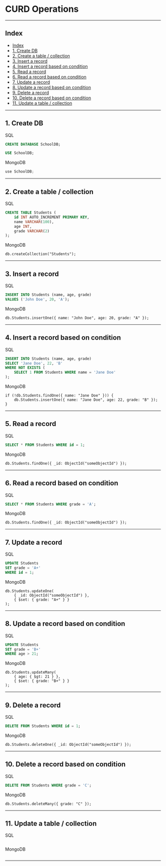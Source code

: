<h1> CURD Operations</h1>

---

## Index
- [Index](#index)
- [1. Create DB](#1-create-db)
- [2. Create a table / collection](#2-create-a-table--collection)
- [3. Insert a record](#3-insert-a-record)
- [4. Insert a record based on condition](#4-insert-a-record-based-on-condition)
- [5. Read a record](#5-read-a-record)
- [6. Read a record based on condition](#6-read-a-record-based-on-condition)
- [7. Update a record](#7-update-a-record)
- [8. Update a record based on condition](#8-update-a-record-based-on-condition)
- [9. Delete a record](#9-delete-a-record)
- [10. Delete a record based on condition](#10-delete-a-record-based-on-condition)
- [11. Update a table / collection](#11-update-a-table--collection)

---

## 1. Create DB

SQL

```sql
CREATE DATABASE SchoolDB;

USE SchoolDB;
```

MongoDB
```js
use SchoolDB;
```

---

## 2. Create a table / collection

SQL

```sql
CREATE TABLE Students (
    id INT AUTO_INCREMENT PRIMARY KEY,
    name VARCHAR(100),
    age INT,
    grade VARCHAR(2)
);
```

MongoDB
```
db.createCollection("Students");
```

---

## 3. Insert a record

SQL

```sql
INSERT INTO Students (name, age, grade)
VALUES ('John Doe', 20, 'A');
```

MongoDB
```
db.Students.insertOne({ name: "John Doe", age: 20, grade: "A" });
```

---

## 4. Insert a record based on condition

SQL

```sql
INSERT INTO Students (name, age, grade)
SELECT 'Jane Doe', 22, 'B'
WHERE NOT EXISTS (
    SELECT 1 FROM Students WHERE name = 'Jane Doe'
);
```

MongoDB
```
if (!db.Students.findOne({ name: "Jane Doe" })) {
    db.Students.insertOne({ name: "Jane Doe", age: 22, grade: "B" });
}
```

---

## 5. Read a record

SQL

```sql
SELECT * FROM Students WHERE id = 1;
```

MongoDB
```
db.Students.findOne({ _id: ObjectId("someObjectId") });
```

---

## 6. Read a record based on condition

SQL

```sql
SELECT * FROM Students WHERE grade = 'A';
```

MongoDB
```
db.Students.findOne({ _id: ObjectId("someObjectId") });
```

---

## 7. Update a record

SQL

```sql
UPDATE Students
SET grade = 'A+'
WHERE id = 1;
```

MongoDB
```
db.Students.updateOne(
    { _id: ObjectId("someObjectId") },
    { $set: { grade: "A+" } }
);
```

---

## 8. Update a record based on condition

SQL

```sql
UPDATE Students
SET grade = 'B+'
WHERE age > 21;
```

MongoDB
```
db.Students.updateMany(
    { age: { $gt: 21 } },
    { $set: { grade: "B+" } }
);
```

---

## 9. Delete a record

SQL

```sql
DELETE FROM Students WHERE id = 1;
```

MongoDB
```
db.Students.deleteOne({ _id: ObjectId("someObjectId") });
```

---

## 10. Delete a record based on condition

SQL

```sql
DELETE FROM Students WHERE grade = 'C';
```

MongoDB
```
db.Students.deleteMany({ grade: "C" });
```

---

## 11. Update a table / collection

SQL

```sql
```

MongoDB
```
```

---
